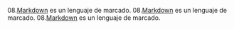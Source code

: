 08.[Markdown](https://es.wikipedia.org/wiki/Markdown) es un lenguaje de marcado.
08.[Markdown](https://es.wikipedia.org/wiki/Markdown) es un lenguaje de marcado.
08.[Markdown](https://es.wikiia.org/wiki/Markdown) es un lenguaje de marcado.